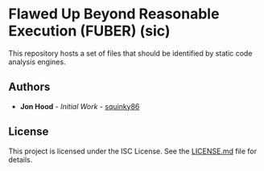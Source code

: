 # Flawed Up Beyond Reasonable Execution (FUBER) (sic)

This repository hosts a set of files that should be identified by static code analysis engines.

## Authors

* **Jon Hood** - *Initial Work* - [squinky86](https://github.com/squinky86)

## License

This project is licensed under the ISC License. See the [LICENSE.md](LICENSE.md) file for details.

